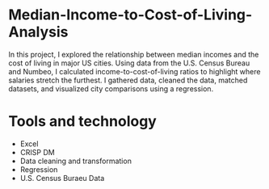 # Median-Income-to-Cost-of-Living-Analysis
In this project, I explored the relationship between median incomes and the cost of living in major US cities. Using data from the U.S. Census Bureau and Numbeo, I calculated income-to-cost-of-living ratios to highlight where salaries stretch the furthest. I gathered data, cleaned the data, matched datasets, and visualized city comparisons using a regression.

# Tools and technology
- Excel
- CRISP DM
- Data cleaning and transformation
-  Regression
-   U.S. Census Buraeu Data
 
